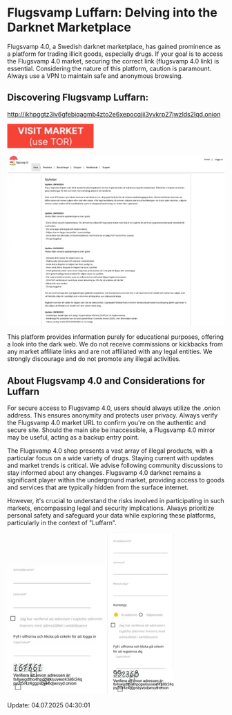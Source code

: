 # Flugsvamp Luffarn: Delving into the Darknet Marketplace

Flugsvamp 4.0, a Swedish darknet marketplace, has gained prominence as a platform for trading illicit goods, especially drugs. If your goal is to access the Flugsvamp 4.0 market, securing the correct link (flugsvamp 4.0 link) is essential.  Considering the nature of this platform, caution is paramount.  Always use a VPN to maintain safe and anonymous browsing.

## Discovering Flugsvamp Luffarn:

http://ikhpggtz3iv6gfebiqagmb4zto2e6xepocqjii3yvkrp27jwzlds2lqd.onion

[<img src="/image/patch.webp" width="200">](http://ikhpggtz3iv6gfebiqagmb4zto2e6xepocqjii3yvkrp27jwzlds2lqd.onion)

<a href="http://ikhpggtz3iv6gfebiqagmb4zto2e6xepocqjii3yvkrp27jwzlds2lqd.onion"><img src="/image/wait.webp" alt="image" style="max-width: 100%;"><a>

This platform provides information purely for educational purposes, offering a look into the dark web. We do not receive commissions or kickbacks from any market affiliate links and are not affiliated with any legal entities. We strongly discourage and do not promote any illegal activities.

## About Flugsvamp 4.0 and Considerations for Luffarn

For secure access to Flugsvamp 4.0, users should always utilize the .onion address. This ensures anonymity and protects user privacy.  Always verify the Flugsvamp 4.0 market URL to confirm you're on the authentic and secure site. Should the main site be inaccessible, a Flugsvamp 4.0 mirror may be useful, acting as a backup entry point.

The Flugsvamp 4.0 shop presents a vast array of illegal products, with a particular focus on a wide variety of drugs. Staying current with updates and market trends is critical. We advise following community discussions to stay informed about any changes. Flugsvamp 4.0 darknet remains a significant player within the underground market, providing access to goods and services that are typically hidden from the surface internet.

However, it's crucial to understand the risks involved in participating in such markets, encompassing legal and security implications. Always prioritize personal safety and safeguard your data while exploring these platforms, particularly in the context of "Luffarn".

<a href="http://ikhpggtz3iv6gfebiqagmb4zto2e6xepocqjii3yvkrp27jwzlds2lqd.onion"><img src="/image/margin.webp" alt="image" style="max-width: 100%;"><a>  <a href="http://ikhpggtz3iv6gfebiqagmb4zto2e6xepocqjii3yvkrp27jwzlds2lqd.onion"><img src="/image/web.webp" alt="image" style="max-width: 100%;"><a>

















Update:  04.07.2025 04:30:01